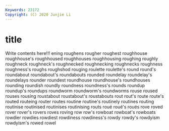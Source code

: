 ```yaml
---
Keywords: 23172
Copyright: (C) 2020 Junjie Li
---
```


# title

Write contents here!!!
ening 
roughens 
rougher 
roughest 
roughhouse 
roughhouse's 
roughhoused 
roughhouses 
roughhousing 
roughing
roughly 
roughneck 
roughneck's 
roughnecked 
roughnecking 
roughnecks 
roughness 
roughness's 
roughs 
roughshod
rouging 
roulette 
roulette's 
round 
round's 
roundabout 
roundabout's 
roundabouts 
rounded 
roundelay
roundelay's 
roundelays 
rounder 
roundest 
roundhouse 
roundhouse's 
roundhouses 
rounding 
roundish 
roundly
roundness 
roundness's 
rounds 
roundup 
roundup's 
roundups 
roundworm 
roundworm's 
roundworms 
rouse
roused 
rouses 
rousing 
roustabout 
roustabout's 
roustabouts 
rout 
rout's 
route 
route's
routed 
routeing 
router 
routes 
routine 
routine's 
routinely 
routines 
routing 
routinise
routinised 
routinises 
routinising 
routs 
roué 
roué's 
roués 
rove 
roved 
rover
rover's 
rovers 
roves 
roving 
row 
row's 
rowboat 
rowboat's 
rowboats 
rowdier
rowdies 
rowdiest 
rowdiness 
rowdiness's 
rowdy 
rowdy's 
rowdyism 
rowdyism's 
rowed 
rowel
